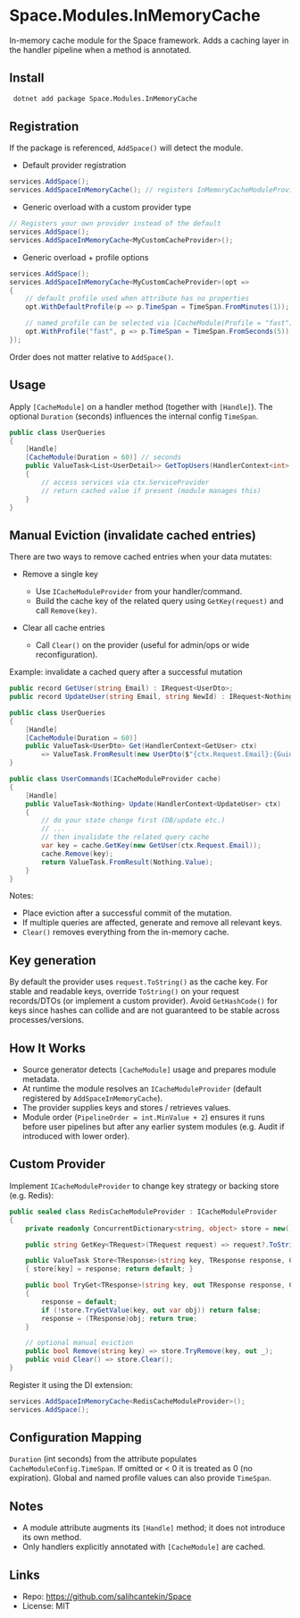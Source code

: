 # Space.Modules.InMemoryCache

In-memory cache module for the Space framework. Adds a caching layer in the handler pipeline when a method is annotated.

## Install
```bash
 dotnet add package Space.Modules.InMemoryCache
```

## Registration
If the package is referenced, `AddSpace()` will detect the module.

- Default provider registration
```csharp
services.AddSpace();
services.AddSpaceInMemoryCache(); // registers InMemoryCacheModuleProvider
```

- Generic overload with a custom provider type
```csharp
// Registers your own provider instead of the default
services.AddSpace();
services.AddSpaceInMemoryCache<MyCustomCacheProvider>();
```

- Generic overload + profile options
```csharp
services.AddSpace();
services.AddSpaceInMemoryCache<MyCustomCacheProvider>(opt =>
{
    // default profile used when attribute has no properties
    opt.WithDefaultProfile(p => p.TimeSpan = TimeSpan.FromMinutes(1));

    // named profile can be selected via [CacheModule(Profile = "fast")]
    opt.WithProfile("fast", p => p.TimeSpan = TimeSpan.FromSeconds(5));
});
```
Order does not matter relative to `AddSpace()`.

## Usage
Apply `[CacheModule]` on a handler method (together with `[Handle]`). The optional `Duration` (seconds) influences the internal config `TimeSpan`.
```csharp
public class UserQueries
{
    [Handle]
    [CacheModule(Duration = 60)] // seconds
    public ValueTask<List<UserDetail>> GetTopUsers(HandlerContext<int> ctx)
    {
        // access services via ctx.ServiceProvider
        // return cached value if present (module manages this)
    }
}
```

## Manual Eviction (invalidate cached entries)
There are two ways to remove cached entries when your data mutates:

- Remove a single key
  - Use `ICacheModuleProvider` from your handler/command.
  - Build the cache key of the related query using `GetKey(request)` and call `Remove(key)`.

- Clear all cache entries
  - Call `Clear()` on the provider (useful for admin/ops or wide reconfiguration).

Example: invalidate a cached query after a successful mutation
```csharp
public record GetUser(string Email) : IRequest<UserDto>;
public record UpdateUser(string Email, string NewId) : IRequest<Nothing>;

public class UserQueries
{
    [Handle]
    [CacheModule(Duration = 60)]
    public ValueTask<UserDto> Get(HandlerContext<GetUser> ctx)
        => ValueTask.FromResult(new UserDto($"{ctx.Request.Email}:{Guid.NewGuid()}"));
}

public class UserCommands(ICacheModuleProvider cache)
{
    [Handle]
    public ValueTask<Nothing> Update(HandlerContext<UpdateUser> ctx)
    {
        // do your state change first (DB/update etc.)
        // ...
        // then invalidate the related query cache
        var key = cache.GetKey(new GetUser(ctx.Request.Email));
        cache.Remove(key);
        return ValueTask.FromResult(Nothing.Value);
    }
}
```
Notes:
- Place eviction after a successful commit of the mutation.
- If multiple queries are affected, generate and remove all relevant keys.
- `Clear()` removes everything from the in-memory cache.

## Key generation
By default the provider uses `request.ToString()` as the cache key. For stable and readable keys, override `ToString()` on your request records/DTOs (or implement a custom provider). Avoid `GetHashCode()` for keys since hashes can collide and are not guaranteed to be stable across processes/versions.

## How It Works
- Source generator detects `[CacheModule]` usage and prepares module metadata.
- At runtime the module resolves an `ICacheModuleProvider` (default registered by `AddSpaceInMemoryCache`).
- The provider supplies keys and stores / retrieves values.
- Module order (`PipelineOrder = int.MinValue + 2`) ensures it runs before user pipelines but after any earlier system modules (e.g. Audit if introduced with lower order).

## Custom Provider
Implement `ICacheModuleProvider` to change key strategy or backing store (e.g. Redis):
```csharp
public sealed class RedisCacheModuleProvider : ICacheModuleProvider
{
    private readonly ConcurrentDictionary<string, object> store = new();

    public string GetKey<TRequest>(TRequest request) => request?.ToString();

    public ValueTask Store<TResponse>(string key, TResponse response, CacheModuleConfig cfg)
    { store[key] = response; return default; }

    public bool TryGet<TResponse>(string key, out TResponse response, CacheModuleConfig cfg)
    {
        response = default;
        if (!store.TryGetValue(key, out var obj)) return false;
        response = (TResponse)obj; return true;
    }

    // optional manual eviction
    public bool Remove(string key) => store.TryRemove(key, out _);
    public void Clear() => store.Clear();
}
```
Register it using the DI extension:
```csharp
services.AddSpaceInMemoryCache<RedisCacheModuleProvider>();
services.AddSpace();
```

## Configuration Mapping
`Duration` (int seconds) from the attribute populates `CacheModuleConfig.TimeSpan`. If omitted or < 0 it is treated as 0 (no expiration). Global and named profile values can also provide `TimeSpan`.

## Notes
- A module attribute augments its `[Handle]` method; it does not introduce its own method.
- Only handlers explicitly annotated with `[CacheModule]` are cached.

## Links
- Repo: https://github.com/salihcantekin/Space
- License: MIT
